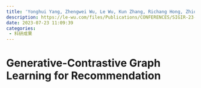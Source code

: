 ```yaml
---
title: 'Yonghui Yang, Zhengwei Wu, Le Wu, Kun Zhang, Richang Hong, Zhiqiang Zhang, Jun Zhou, Meng Wang. Generative-Contrastive Graph Learning for Recommendation[J]. 2023.'
description: https://le-wu.com/files/Publications/CONFERENCES/SIGIR-23-yang.pdf
date: 2023-07-23 11:09:39
categories:
 - 科研成果
---
```

# Generative-Contrastive Graph Learning for Recommendation